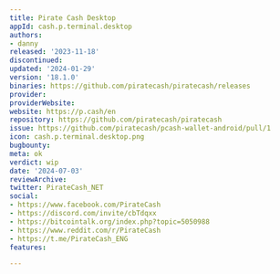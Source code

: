 ```yaml
---
title: Pirate Cash Desktop
appId: cash.p.terminal.desktop
authors:
- danny
released: '2023-11-18'
discontinued: 
updated: '2024-01-29'
version: '18.1.0'
binaries: https://github.com/piratecash/piratecash/releases
provider: 
providerWebsite: 
website: https://p.cash/en
repository: https://github.com/piratecash/piratecash
issue: https://github.com/piratecash/pcash-wallet-android/pull/1
icon: cash.p.terminal.desktop.png
bugbounty: 
meta: ok
verdict: wip
date: '2024-07-03'
reviewArchive: 
twitter: PirateCash_NET
social:
- https://www.facebook.com/PirateCash
- https://discord.com/invite/cbTdqxx
- https://bitcointalk.org/index.php?topic=5050988
- https://www.reddit.com/r/PirateCash
- https://t.me/PirateCash_ENG
features: 

---
```


